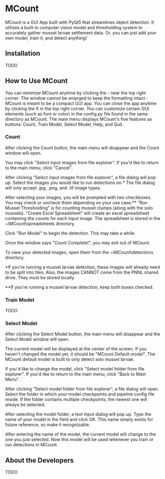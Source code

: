 # MCount
MCount is a GUI App built with PyQt5 that streamlines object detection. It utilizes a built-in computer vision model and thresholding system to accurately gather mussel larvae settlement data. Or, you can just add your own model, train it, and detect anything! 

## Installation
TODO

## How to Use MCount
You can minimize MCount anytime by clicking the - near the top right corner. 
The window cannot be enlarged to keep the formatting intact - MCount is meant to be a compact GUI app.
You can close the app anytime by clicking the X in the top right corner.
You can customize certain GUI elements (such as font or color) in the config.py file found in the same directory as MCount. 
The main menu displays MCount's five features as buttons: Count, Train Model, Select Model, Help, and Quit. 

### Count
After clicking the Count button, the main menu will disappear and the Count window will open. 

You may click "Select input images from file explorer". If you'd like to return to the main menu, click "Cancel". 

After clicking "Select input images from file explorer", a file dialog will pop up. Select the images you would like to run detections on.* The file dialog will only accept .jpg, .png, and .tif image types. 

After selecting your images, you will be prompted with two checkboxes. You may check or uncheck them depending on your use case.** "Run Mussel Thresholding" is for counting mussel clumps (along with the solo mussels). "Create Excel Spreadsheet" will create an excel spreadsheet containing the counts for each input image. The spreadsheet is stored in the ~\MCount\spreadsheets directory.

Click "Run Model" to begin the detection. This may take a while.

Once the window says "Count Complete!", you may exit out of MCount. 

To view your detected images, open them from the ~\MCount\detections directory. 

*If you're running a mussel larvae detection, these images will already need to be split into tiles. Also, the images CANNOT come from the PNNL shared drive. They must be stored locally. 

**If you're running a mussel larvae detection, keep both boxes checked.

### Train Model
TODO

### Select Model
After clicking the Select Model button, the main menu will disappear and the Select Model window will open. 

The current model will be displayed at the center of the screen. If you haven't changed the model yet, it should be "MCount Default model". The MCount default model is built to only detect solo mussel larvae. 

If you'd like to change the model, click "Select model folder from file explorer". If you'd like to return to the main menu, click "Back to Main Menu". 

After clicking "Select model folder from file explorer", a file dialog will open. Select the folder in which your model checkpoints and pipeline config file reside. If the folder contains multiple checkpoints, the newest one will always be selected. 

After selecting the model folder, a text input dialog will pop up. Type the name of your model in the field and click OK. This name simply exists for future reference, so make it recognizable. 

After entering the name of the model, the current model will change to the one you just selected. Now this model will be used whenever you train or run detections in MCount.

## About the Developers
TODO






